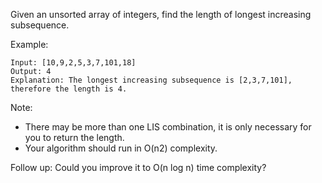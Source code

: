 Given an unsorted array of integers, find the length of longest increasing subsequence.

Example:

```
Input: [10,9,2,5,3,7,101,18]
Output: 4 
Explanation: The longest increasing subsequence is [2,3,7,101], therefore the length is 4. 
```

Note:

* There may be more than one LIS combination, it is only necessary for you to return the length.
* Your algorithm should run in O(n2) complexity.

Follow up: Could you improve it to O(n log n) time complexity?
